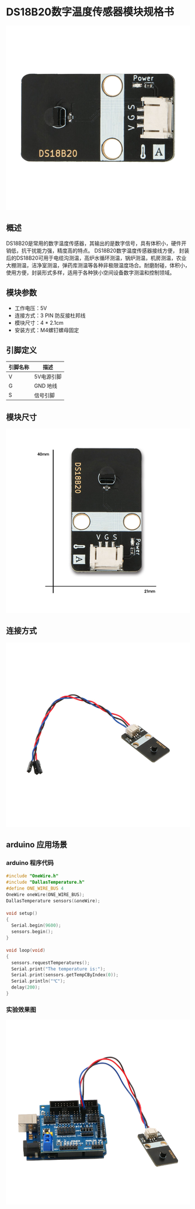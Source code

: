 # DS18B20数字温度传感器模块规格书

![32](DS18B20数字温度传感器模块图片\32.jpg)

## 概述

 DS18B20是常用的数字温度传感器，其输出的是数字信号，具有体积小，硬件开销低，抗干扰能力强，精度高的特点。 DS18B20数字温度传感器接线方便，  封装后的DS18B20可用于电缆沟测温，高炉水循环测温，锅炉测温，机房测温，农业大棚测温，洁净室测温，弹药库测温等各种非极限温度场合。耐磨耐碰，体积小，使用方便，封装形式多样，适用于各种狭小空间设备数字测温和控制领域。 

## 模块参数

* 工作电压：5V
* 连接方式：3 PIN 防反接杜邦线
* 模块尺寸：4 * 2.1cm
* 安装方式：M4螺钉螺母固定

## 引脚定义

| 引脚名称| 描述 |
|---- |----|
| V | 5V电源引脚 |
| G | GND 地线 |
| S | 信号引脚 |

## 模块尺寸

![05](DS18B20数字温度传感器模块图片\05.jpg)

## 连接方式

![01](DS18B20数字温度传感器模块图片\01.jpg)


##  arduino 应用场景

### arduino 程序代码

```c++
#include "OneWire.h"
#include "DallasTemperature.h"
#define ONE_WIRE_BUS 4            
OneWire oneWire(ONE_WIRE_BUS);    
DallasTemperature sensors(&oneWire);
 
void setup()
{
  Serial.begin(9600);            
  sensors.begin();                
}
 
void loop(void)
{ 
  sensors.requestTemperatures();  
  Serial.print("The temperature is:");         
  Serial.print(sensors.getTempCByIndex(0)); 
  Serial.println("℃");
  delay(200);
}
```

### 实验效果图

![04](DS18B20数字温度传感器模块图片\04.jpg)